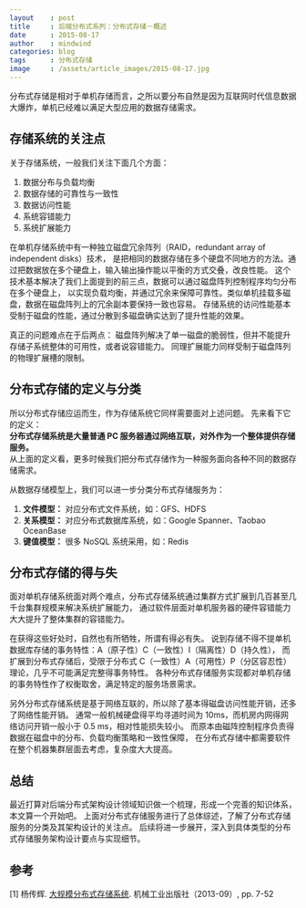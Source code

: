 ```yaml
---
layout    : post
title     : 后端分布式系列：分布式存储－概述
date      : 2015-08-17
author    : mindwind
categories: blog
tags      : 分布式存储
image     : /assets/article_images/2015-08-17.jpg
---
```



分布式存储是相对于单机存储而言，之所以要分布自然是因为互联网时代信息数据大爆炸，单机已经难以满足大型应用的数据存储需求。


## 存储系统的关注点
关于存储系统，一般我们关注下面几个方面：  
 1. 数据分布与负载均衡  
 2. 数据存储的可靠性与一致性  
 3. 数据访问性能  
 4. 系统容错能力  
 5. 系统扩展能力  

在单机存储系统中有一种独立磁盘冗余阵列（RAID，redundant array of independent disks）技术，
是把相同的数据存储在多个硬盘不同地方的方法。通过把数据放在多个硬盘上，输入输出操作能以平衡的方式交叠，改良性能。
这个技术基本解决了我们上面提到的前三点，数据可以通过磁盘阵列控制程序均匀分布在多个硬盘上，
以实现负载均衡，并通过冗余来保障可靠性。类似单机挂载多磁盘，数据在磁盘阵列上的冗余副本要保持一致也容易。
存储系统的访问性能基本受制于磁盘的性能，通过分散到多磁盘确实达到了提升性能的效果。

真正的问题难点在于后两点：
磁盘阵列解决了单一磁盘的脆弱性，但并不能提升存储子系统整体的可用性，或者说容错能力。
同理扩展能力同样受制于磁盘阵列的物理扩展槽的限制。


## 分布式存储的定义与分类
所以分布式存储应运而生，作为存储系统它同样需要面对上述问题。
先来看下它的定义：  
__分布式存储系统是大量普通 PC 服务器通过网络互联，对外作为一个整体提供存储服务。__  
从上面的定义看，更多时候我们把分布式存储作为一种服务面向各种不同的数据存储需求。

从数据存储模型上，我们可以进一步分类分布式存储服务为：  
 1. __文件模型：__ 对应分布式文件系统，如：GFS、HDFS  
 2. __关系模型：__ 对应分布式数据库系统，如：Google Spanner、Taobao OceanBase  
 3. __键值模型：__ 很多 NoSQL 系统采用，如：Redis


## 分布式存储的得与失
面对单机存储系统面对两个难点，分布式存储系统通过集群方式扩展到几百甚至几千台集群规模来解决系统扩展能力，
通过软件层面对单机服务器的硬件容错能力大大提升了整体集群的容错能力。

在获得这些好处时，自然也有所牺牲，所谓有得必有失。
说到存储不得不提单机数据库存储的事务特性：A（原子性）C（一致性）I（隔离性）D（持久性），
而扩展到分布式存储后，受限于分布式 C（一致性）A（可用性）P（分区容忍性）理论，几乎不可能满足完整得事务特性。
各种分布式存储服务实现都对单机存储的事务特性作了权衡取舍，满足特定的服务场景需求。

另外分布式存储系统是基于网络互联的，所以除了基本得磁盘访问性能开销，还多了网络性能开销。
通常一般机械硬盘得平均寻道时间为 10ms，而机房内网得网络访问开销一般小于 0.5 ms，相对性能损失较小。
而原本由磁阵控制程序负责得数据在磁盘中的分布、负载均衡策略和一致性保障，
在分布式存储中都需要软件在整个机器集群层面去考虑，复杂度大大提高。


## 总结
最近打算对后端分布式架构设计领域知识做一个梳理，形成一个完善的知识体系，本文算一个开始吧。
上面对分布式存储服务进行了总体综述，了解了分布式存储服务的分类及其架构设计的关注点。
后续将进一步展开，深入到具体类型的分布式存储服务架构设计要点与实现细节。


## 参考
[1] 杨传辉. [大规模分布式存储系统](http://book.douban.com/subject/25723658/). 机械工业出版社（2013-09）, pp. 7-52
